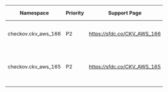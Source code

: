 | Namespace | Priority | Support Page | Vulnerability Category |
|-----------|----------|--------------|------------------------|
| checkov.ckv_aws_166 | P2 | https://sfdc.co/CKV_AWS_166 | Missing Encryption of Sensitive Data |
| checkov.ckv_aws_165 | P2 | https://sfdc.co/CKV_AWS_165 | Missing Backup, Availability or Disaster Recovery Strategy |
